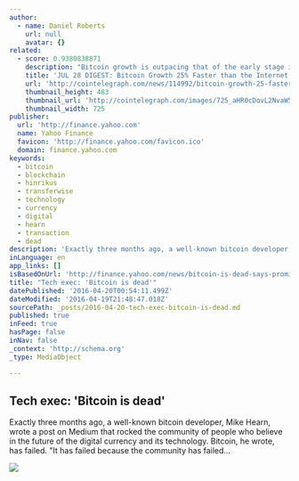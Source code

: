 ```yaml
---
author:
  - name: Daniel Roberts
    url: null
    avatar: {}
related:
  - score: 0.9380838871
    description: "Bitcoin growth is outpacing that of the early stage internet by almost 25%; an Estonian Angel List service will utilize Bitcoin's blockchain to secure its marketplace, and more top stories for July 28. In terms of investment, Bitcoin growth is outpacing that of the early stage internet by almost 25%, according to the latest figures compiled by IB Times UK."
    title: 'JUL 28 DIGEST: Bitcoin Growth 25% Faster than the Internet in 90s; Estonian Angel List Service Secures Marketplace with BTC Blockchain'
    url: 'http://cointelegraph.com/news/114992/bitcoin-growth-25-faster-than-the-internet-in-90s-estonian-angel-list-service-secures-marketplace-with-btc-blockchain'
    thumbnail_height: 483
    thumbnail_url: 'http://cointelegraph.com/images/725_aHR0cDovL2NvaW50ZWxlZ3JhcGguY29tL3N0b3JhZ2UvdXBsb2Fkcy92aWV3Lzk5MTkyNTk1NTE2YTJkMjFlYzE5NmJlZDM2MjYyNDQ1LnBuZw==.jpg'
    thumbnail_width: 725
publisher:
  url: 'http://finance.yahoo.com'
  name: Yahoo Finance
  favicon: 'http://finance.yahoo.com/favicon.ico'
  domain: finance.yahoo.com
keywords:
  - bitcoin
  - blockchain
  - hinrikus
  - transferwise
  - technology
  - currency
  - digital
  - hearn
  - transaction
  - dead
description: 'Exactly three months ago, a well-known bitcoin developer, Mike Hearn, wrote a post on Medium that rocked the community of people who believe in the future of the digital currency and its technology. Bitcoin, he wrote, has failed. "It has failed because the community has failed...'
inLanguage: en
app_links: []
isBasedOnUrl: 'http://finance.yahoo.com/news/bitcoin-is-dead-says-prominent-fintech-executive-taavet-hinrikus-transferwise-bitcoin-experiment-failed-191800988.html'
title: "Tech exec: 'Bitcoin is dead'"
datePublished: '2016-04-20T00:54:11.499Z'
dateModified: '2016-04-19T21:48:47.018Z'
sourcePath: _posts/2016-04-20-tech-exec-bitcoin-is-dead.md
published: true
inFeed: true
hasPage: false
inNav: false
_context: 'http://schema.org'
_type: MediaObject

---
```

<article style=""><h1>Tech exec: 'Bitcoin is dead'</h1><p>Exactly three months ago, a well-known bitcoin developer, Mike Hearn, wrote a post on Medium that rocked the community of people who believe in the future of the digital currency and its technology. Bitcoin, he wrote, has failed. "It has failed because the community has failed...</p><img src="http://l3.yimg.com/bt/api/res/1.2/uZt.7did3VDWXHkKu.af2w--/YXBwaWQ9eW5ld3NfbGVnbztmaT1maWxsO2g9Mzc3O3B4b2ZmPTUwO3B5b2ZmPTA7cT03NTt3PTY3MA--/http://d.yimg.com/hd/yahoofinance/lotus/79e7dcfa-5f40-42a5-9c37-d2bb2a196532_PRqPJcZ0CcWviyUC8woPd3zoj-HI3ZvATLfUmBOkMGraealnR6hEEmazvd3_xaZ57hAeA38JFQk-_2_0.jpg?s=6974b23cac1ac377794ea5f73e346a2f&amp;c=e38c3f8087938785c745341267a989e8&amp;a=yahoofinance&amp;mr=0" /></article>